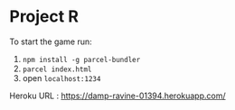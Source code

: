 # Project R

To start the game run:

1. `npm install -g parcel-bundler`
2. `parcel index.html`
3. open `localhost:1234`

Heroku URL : https://damp-ravine-01394.herokuapp.com/